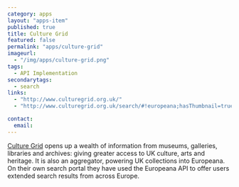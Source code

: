 ```yaml
---
category: apps
layout: "apps-item"
published: true
title: Culture Grid
featured: false
permalink: "apps/culture-grid"
imageurl: 
  - "/img/apps/culture-grid.png"
tags: 
  - API Implementation
secondarytags:
  - search
links: 
  - "http://www.culturegrid.org.uk/"
  - "http://www.culturegrid.org.uk/search/#!europeana;hasThumbnail=true;query=bicycle"

contact: 
  email: 
---
```

[Culture Grid](http://www.culturegrid.org.uk/) opens up a wealth of information from museums, galleries, libraries and archives: giving greater access to UK culture, arts and heritage. It is also an aggregator, powering UK collections into Europeana. On their own search portal they have used the Europeana API to offer users extended search results from across Europe.
